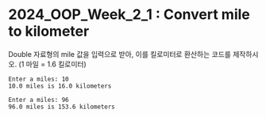 # 2024_OOP_Week_2_1 : Convert mile to kilometer

Double 자료형의 mile 값을 입력으로 받아, 이를 킬로미터로 환산하는 코드를 제작하시오. (1 마일 = 1.6 킬로미터)

```
Enter a miles: 10
10.0 miles is 16.0 kilometers
```

```
Enter a miles: 96
96.0 miles is 153.6 kilometers
```
